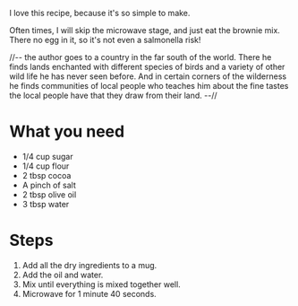 I love this recipe, because it's so simple to make.

Often times, I will skip the microwave stage, and just eat the brownie mix. There no egg in it, so it's not even a salmonella risk!
 
//-- 
the author goes to a country in the far south of the world. There he finds lands enchanted with different species of birds and a variety of other wild life he has never seen before. And in certain corners of the wilderness he finds communities of local people who teaches him about the fine tastes the local people have that they draw from their land. 
--//

What you need
=============

* 1/4 cup sugar
* 1/4 cup flour
* 2 tbsp cocoa
* A pinch of salt
* 2 tbsp olive oil
* 3 tbsp water

Steps
=====

1. Add all the dry ingredients to a mug.
2. Add the oil and water.
3. Mix until everything is mixed together well.
4. Microwave for 1 minute 40 seconds.
